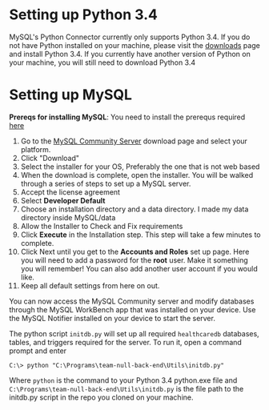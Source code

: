 
# Setting up Python 3.4

MySQL's Python Connector currently only supports Python 3.4. If you do not have Python installed on your machine, please visit the [downloads](https://www.python.org/downloads/release/python-344/) page and install Python 3.4. If you currently have another version of Python on your machine, you will still need to download Python 3.4

# Setting up MySQL
**Prereqs for installing MySQL**: You need to install the prerequs required [here](https://dev.mysql.com/resources/wb62_prerequisites.html)
1. Go to the [MySQL Community Server](https://dev.mysql.com/downloads/mysql/) download page and select your platform.
2. Click "Download"
3. Select the installer for your OS, Preferably the one that is not web based
4. When the download is complete, open the installer. You will be walked through a series of steps to set up a MySQL server.
5. Accept the license agreement
6. Select **Developer Default**
7. Choose an installation directory and a data directory. I made my data directory inside MySQL/data
8. Allow the Installer to Check and Fix requirements
9. Click **Execute** in the Installation step. This step will take a few minutes to complete.
10. Click Next until you get to the **Accounts and Roles** set up page. Here you will need to add a password for the **root** user. Make it something you will remember! You can also add another user account if you would like.
11. Keep all default settings from here on out.

You can now access the MySQL Community server and modify databases through the MySQL WorkBench app that was installed on your device.
Use the MySQL Notifier installed on your device to start the server. 

The python script `initdb.py` will set up all required `healthcaredb` databases, tables, and triggers required for the server. To run it, open a command prompt and enter
```
C:\> python "C:\Programs\team-null-back-end\Utils\initdb.py"
```
Where `python` is the command to your Python 3.4 python.exe file and `C:\Programs\team-null-back-end\Utils\initdb.py` is the file path to the initdb.py script in the repo you cloned on your machine. 

